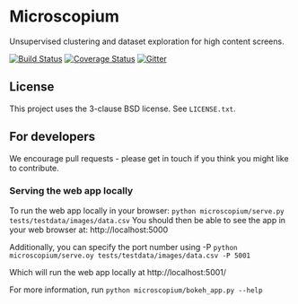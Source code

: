Microscopium
============

Unsupervised clustering and dataset exploration for high content screens.

[![Build Status](https://travis-ci.org/microscopium/microscopium.svg?branch=master)](https://travis-ci.org/microscopium/microscopium)
[![Coverage Status](https://img.shields.io/coveralls/microscopium/microscopium.svg)](https://coveralls.io/r/microscopium/microscopium?branch=master)
[![Gitter](https://img.shields.io/gitter/room/nwjs/nw.js.svg)](https://gitter.im/microscopium/microscopium?utm_source=badge&utm_medium=badge&utm_campaign=pr-badge)

## License

This project uses the 3-clause BSD license. See `LICENSE.txt`.

## For developers
We encourage pull requests - please get in touch if you think you might like to contribute.

### Serving the web app locally

To run the web app locally in your browser:
`python microscopium/serve.py tests/testdata/images/data.csv`
You should then be able to see the app in your web browser at:
http://localhost:5000

Additionally, you can specify the port number using -P
`python microscopium/serve.oy tests/testdata/images/data.csv -P 5001`

Which will run the web app locally at http://localhost:5001/

For more information, run `python microscopium/bokeh_app.py --help`

